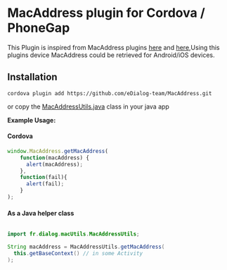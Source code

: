 # MacAddress plugin for Cordova / PhoneGap

This Plugin is inspired from MacAddress plugins
[here](https://github.com/purplecabbage/phonegap-plugins/tree/master/Android/MacAddress)
and [here](https://github.com/jcesarmobile/my-phonegap-plugins/tree/master/iOS/MacAddressPlugin),Using this plugins 
device MacAddress could be retrieved for Android/iOS devices.

## Installation 

`cordova plugin add https://github.com/eDialog-team/MacAddress.git`  

or copy the [MacAddressUtils.java](https://github.com/eDialog-team/MacAddress/blob/master/src/android/MacAddressUtils.java) class in your java app

**Example Usage:**

#### Cordova

```js
window.MacAddress.getMacAddress(
    function(macAddress) {
      alert(macAddress);
    },
    function(fail){
      alert(fail);
    }
);
```

#### As a Java helper class


```java

import fr.dialog.macUtils.MacAddressUtils;

String macAddress = MacAddressUtils.getMacAddress(
  this.getBaseContext() // in some Activity
);
```
